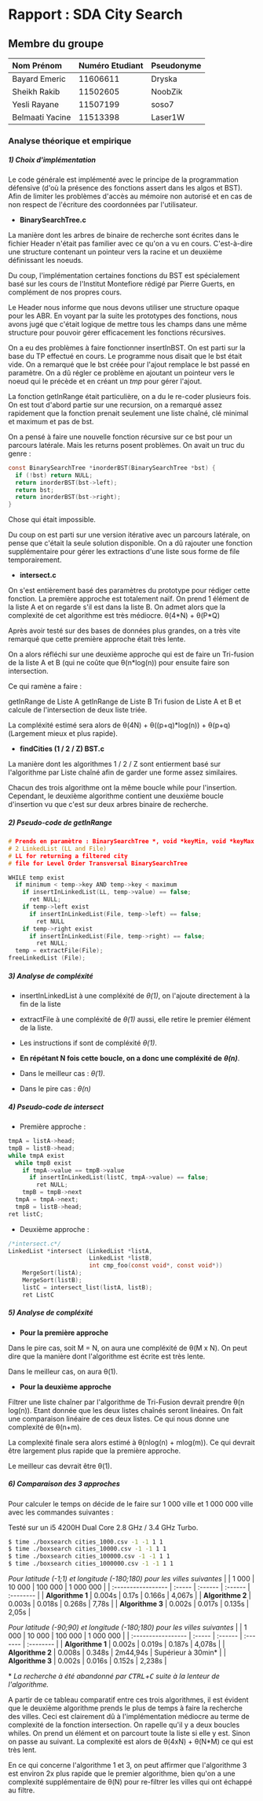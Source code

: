 # Rapport : SDA City Search #

## Membre du groupe ##

| Nom Prénom      | Numéro Etudiant | Pseudonyme |
| :-------------  | :-------------- | :--------- |
| Bayard Emeric   | 11606611        | Dryska     |
| Sheikh Rakib    | 11502605        | NoobZik    |
| Yesli  Rayane   | 11507199        | soso7      |
| Belmaati Yacine | 11513398        | Laser1W    |


### Analyse théorique et empirique ###

##### 1)    Choix d'implémentation #####

Le code générale est implémenté avec le principe de la programmation défensive (d'où la présence des fonctions assert dans les algos et BST). Afin de limiter les problèmes d'accès au mémoire non autorisé et en cas de non respect de l'écriture des coordonnées par l'utilisateur.

*   **BinarySearchTree.c**

La manière dont les arbres de binaire de recherche sont écrites dans le fichier Header n'était pas familier avec ce qu'on a vu en cours. C'est-à-dire une structure contenant un pointeur vers la racine et un deuxième définissant les noeuds.

Du coup, l'implémentation certaines fonctions du BST est spécialement basé sur les cours de l'Institut Montefiore rédigé par Pierre Guerts, en complément de nos propres cours.

Le Header nous informe que nous devons utiliser une structure opaque pour les ABR. En voyant par la suite les prototypes des fonctions, nous avons jugé que c'était logique de mettre tous les champs dans une même structure pour pouvoir gérer efficacement les fonctions récursives.

On a eu des problèmes à faire fonctionner insertInBST. On est parti sur la base du TP effectué en cours. Le programme nous disait que le bst était vide. On a remarqué que le bst créée pour l'ajout remplace le bst passé en paramètre. On a dû régler ce problème en ajoutant un pointeur vers le noeud qui le précède et en créant un *tmp* pour gérer l'ajout.

La fonction getInRange était particulière, on a du le re-coder plusieurs fois.
On est tout d'abord partie sur une recursion, on a remarqué assez rapidement que la fonction prenait seulement une liste chaîné, clé minimal et maximum et pas de bst.

On a pensé à faire une nouvelle fonction récursive sur ce bst pour un parcours latérale. Mais les returns posent problèmes.
On avait un truc du genre :
```C
const BinarySearchTree *inorderBST(BinarySearchTree *bst) {
  if (!bst) return NULL;
  return inorderBST(bst->left);
  return bst;
  return inorderBST(bst->right);
}
```
Chose qui était impossible.

Du coup on est parti sur une version itérative avec un parcours latérale, on pense que c'était la seule solution disponible. On a dû rajouter une fonction supplémentaire pour gérer les extractions d'une liste sous forme de file temporairement.

*   **intersect.c**

On s'est entièrement basé des paramètres du prototype pour rédiger cette fonction.
La première approche est totalement naïf. On prend 1 élément de la liste A et on regarde s'il est dans la liste B. On admet alors que la complexité de cet algorithme est très médiocre. θ(4\*N) + θ(P\*Q)

Après avoir testé sur des bases de données plus grandes, on a très vite remarqué que cette première approche était très lente.

On a alors réfléchi sur une deuxième approche qui est de faire un Tri-fusion de la liste A et B (qui ne coûte que θ(n*log(n)) pour ensuite faire son intersection.

Ce qui ramène a faire :

getInRange de Liste A
getInRange de Liste B
Tri fusion de Liste A et B et calcule de l'intersection de deux liste triée.

La compléxité estimé sera alors de θ(4N) + θ((p+q)\*log(n)) + θ(p+q) (Largement mieux et plus rapide).

*   **findCities (1 / 2 / Z) BST.c**

La manière dont les algorithmes 1 / 2 / Z sont entierment basé sur l'algorithme par Liste chaîné afin de garder une forme assez similaires.

Chacun des trois algorithme ont la même boucle while pour l'insertion. Cependant, le deuxième algorithme contient une deuxième boucle d'insertion vu que c'est sur deux arbres binaire de recherche.

##### 2)    Pseudo-code de getInRange #####

```c
# Prends en paramètre : BinarySearchTree *, void *keyMin, void *keyMax
# 2 LinkedList (LL and File)
# LL for returning a filtered city
# file for Level Order Transversal BinarySearchTree

WHILE temp exist
  if minimum < temp->key AND temp->key < maximum
    if insertInLinkedList(LL, temp->value) == false;
      ret NULL;
    if temp->left exist
      if insertInLinkedList(File, temp->left) == false;
        ret NULL
    if temp->right exist
      if insertInLinkedList(File, temp->right) == false;
        ret NULL;
  temp = extractFile(File);
freeLinkedList (File);
```
##### 3)    Analyse de compléxité #####

*   insertInLinkedList à une compléxité de *θ(1)*, on l'ajoute directement à la fin de la liste
*   extractFile à une compléxité de *θ(1)* aussi, elle retire le premier élément de la liste.
*   Les instructions if sont de compléxité *θ(1)*.

*   **En répétant N fois cette boucle, on a donc une compléxité de** ***θ(n)***.
*   Dans le meilleur cas : *θ(1)*.
*   Dans le pire cas : *θ(n)*

##### 4)    Pseudo-code de intersect #####

*   Première approche :

```c
tmpA = listA->head;
tmpB = listB->head;
while tmpA exist
  while tmpB exist
    if tmpA->value == tmpB->value
      if insertInLinkedList(listC, tmpA->value) == false;
        ret NULL;
    tmpB = tmpB->next
  tmpA = tmpA->next;
  tmpB = listB->head;
ret listC;
```

*   Deuxième approche :

```c
/*intersect.c*/
LinkedList *intersect (LinkedList *listA,
                       LinkedList *listB,
                       int cmp_foo(const void*, const void*))
    MergeSort(listA);
    MergeSort(listB);
    listC = intersect_list(listA, listB);
    ret ListC

```
##### 5)    Analyse de compléxité #####

*   **Pour la première approche**

Dans le pire cas, soit M = N, on aura une compléxité de θ(M x N).
On peut dire que la manière dont l'algorithme est écrite est très lente.

Dans le meilleur cas, on aura θ(1).

*   **Pour la deuxième approche**

Filtrer une liste chaîner par l'algorithme de Tri-Fusion devrait prendre θ(n log(n)). Etant donnée que les deux listes chaînés seront linéaires. On fait une comparaison linéaire de ces deux listes. Ce qui nous donne une complexité de θ(n+m).

La complexité finale sera alors estimé à θ(nlog(n) + mlog(m)). Ce qui devrait être largement plus rapide que la première approche.

Le meilleur cas devrait être θ(1).

##### 6)    Comparaison des 3 approches #####

Pour calculer le temps on décide de le faire sur 1 000 ville et 1 000 000 ville avec les commandes suivantes :

Testé sur un i5 4200H Dual Core 2.8 GHz / 3.4 GHz Turbo.

```bash
$ time ./boxsearch cities_1000.csv -1 -1 1 1
$ time ./boxsearch cities_10000.csv -1 -1 1 1
$ time ./boxsearch cities_100000.csv -1 -1 1 1
$ time ./boxsearch cities_1000000.csv -1 -1 1 1
```

*Pour latitude (-1;1) et longitude (-180;180) pour les villes suivantes*
|                    | 1 000  | 10 000  | 100 000 | 1 000 000 |
| :----------------- | :----- | :------ | :------ | :-------- |
| **Algorithme 1**   | 0.004s | 0.17s   | 0.166s  | 4,067s    |
| **Algorithme 2**   | 0.003s | 0.018s  | 0.268s  | 7,78s     |
| **Algorithme 3**   | 0.002s | 0.017s  | 0.135s  | 2,05s     |

*Pour latitude (-90;90) et longitude (-180;180) pour les villes suivantes*
|                    | 1 000  | 10 000  | 100 000  | 1 000 000 |
| :----------------- | :----- | :------ | :------- | :-------- |
| **Algorithme 1**   | 0.002s | 0.019s  | 0.187s   | 4,078s    |
| **Algorithme 2**   | 0.008s | 0.348s  | 2m44,94s | Supérieur à 30min\*     |
| **Algorithme 3**   | 0.002s | 0.016s  | 0.152s   | 2,238s    |

\* *La recherche à été abandonné par <kbd>CTRL</kbd>+<kbd>C</kbd> suite à la lenteur de l'algorithme.*

A partir de ce tableau comparatif entre ces trois algorithmes, il est évident que le deuxième algorithme prends le plus de temps à faire la recherche des villes. Ceci est clairement dû à l'implémentation médiocre au terme de complexité de la fonction intersection. On rapelle qu'il y a deux boucles whiles. On prend un élément et on parcourt toute la liste si elle y est. Sinon on passe au suivant. La complexité est alors de θ(4xN) + θ(N*M) ce qui est très lent.

En ce qui concerne l'algorithme 1 et 3, on peut affirmer que l'algorithme 3 est environ 2x plus rapide que le premier algorithme, bien qu'on a une complexité supplémentaire de θ(N) pour re-filtrer les villes qui ont échappé au filtre.
